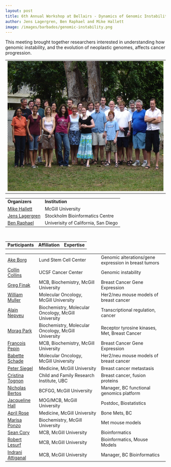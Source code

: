 ```yaml
---
layout: post
title: 6th Annual Workshop at Bellairs - Dynamics of Genomic Instability
author: Jens Lagergren, Ben Raphael and Mike Hallett
image: /images/barbados/genomic-instability.png
---
```


This meeting brought together researchers interested in understanding how genomic instability, and the evolution of neoplastic genomes, affects cancer progression.

<table width="90%"><tbody><tr><td>
<center><img src="/images/barbados/2007-group-picture.jpg" border="0" height="408" width="614"></center>
</td></tr></tbody></table>




<table class="t1" width="624" cellspacing="0" cellpadding="0">
<tbody>
<tr>
<td class="td1" valign="middle"><span class="p1"><strong>Organizers</strong></span></td>
<td class="td2" valign="middle"><span class="p1"><strong>Institution</strong></span></td>
</tr>
<tr><td><a href="http://www.mcb.mcgill.ca/~hallett/">Mike Hallett</a><td>McGill University</tr>
<tr><td><a href="http://www.nada.kth.se/~jensl">Jens Lagergren</a><td>Stockholm Bioinformatics Centre</tr>
<tr><td><a href="http://www-cse.ucsd.edu/~braphael/">Ben Raphael</a><td>Univerisity of California, San Diego</tr>
</tbody>
</table>




<br>
<table class="highlight" width="90%"><tr><td><b>Participants</b><td><b>Affiliation</b><td><b>Expertise</b></td></tr></table>


<table  width="90%">
<tr><td><a href="http://www.stemcellcenter.se/groups/Ake_Borg">Ake Borg</a><td>Lund Stem Cell Center<td>Genomic alterations/gene expression in breast tumors</tr>
<tr><td><a href="http://cancer.ucsf.edu/people/collins_colin.php">Collin Collins</a><td>UCSF Cancer Center<td>Genomic instability</tr>
<tr><td><a href="http://www.mcb.mcgill.ca/~finak">Greg Finak</a><td>MCB, Biochemistry, McGill University<td>Breast Cancer Gene Expression</tr>
<tr><td><a href="http://www.mcgill.ca/mog/research/muller/">William Muller</a><td>Molecular Oncology, McGill University<td>Her2/neu mouse models of breast cancer </tr>
<tr><td><a href="http://www.mcgill.ca/mog/research/nepveu/">Alain Nepveu</a><td>Biochemistry, Molecular Oncology, McGill University<td>Transcriptional regulation, cancer</tr>
<tr><td><a href="http://www.mcgill.ca/mog/research/park/">Morag Park</a><td>Biochemistry, Molecular Oncology, McGill University<td>Receptor tyrosine kinases, Met, Breast Cancer</tr>
<tr><td><a href="http://www.mcb.mcgill.ca/">Francois Pepin</a><td>MCB, Biochemistry, McGill University<td>Breast Cancer Gene Expression</tr>
<tr><td><a href="http://www.mcgill.ca/mog/research/muller/lab">Babette Schade</a><td>Molecular Oncology, McGill University<td>Her2/neu mouse models of breast cancer</tr>
<tr><td><a href="http://www.medicine.mcgill.ca/biochem/siegellab/index.htm">Peter Siegel</a><td>Medicine, McGill University<td>Breast cancer metastasis</tr>
<tr><td><a href="http://www.cfri.ca/our_research/researchers/search_researchers/researcher_detail.asp?ID=125">Cristina Tognon</a><td>Child and Family Research Institute, UBC<td>Breast cancer, fusion proteins </tr>
<tr><td><a href="http:">Nicholas Bertos</a><td>BCFGG, McGill University<td>Manager, BC functional genomics platform</tr>
<tr><td><a href="http:">Jacqueline Hall</a><td>MOG/MCB, McGill University<td>Postdoc, Biostatistics</tr>
<tr><td><a href="http">April Rose</a><td>Medicine, McGill University<td>Bone Mets, BC</tr>
<tr><td><a href="http">Marisa Ponzo</a><td>Biochemistry, McGill University<td>Met mouse models</tr>
<tr><td><a href="http:">Sean Cory</a><td>MCB, McGill University<td>Bioinformatics</tr>
<tr><td><a href="http:">Robert Lesurf</a><td>MCB, McGill University<td>Bioinformatics, Mouse Models</tr>
<tr><td><a href="http:">Indrani Attiganal</a><td>MCB, McGill University<td>Manager, BC Bioinformatics</tr>
</table>
 

